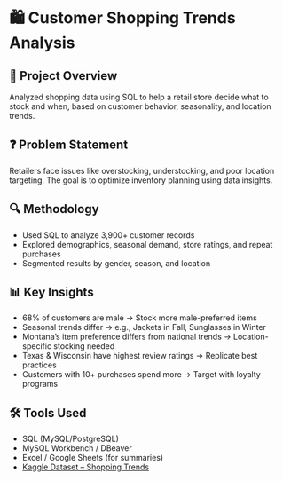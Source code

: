 # 🛍️ Customer Shopping Trends Analysis

## 📌 Project Overview
Analyzed shopping data using SQL to help a retail store decide what to stock and when, based on customer behavior, seasonality, and location trends.

## ❓ Problem Statement
Retailers face issues like overstocking, understocking, and poor location targeting. The goal is to optimize inventory planning using data insights.

## 🔍 Methodology
- Used SQL to analyze 3,900+ customer records
- Explored demographics, seasonal demand, store ratings, and repeat purchases
- Segmented results by gender, season, and location

## 📊 Key Insights
- 68% of customers are male → Stock more male-preferred items
- Seasonal trends differ → e.g., Jackets in Fall, Sunglasses in Winter
- Montana’s item preference differs from national trends → Location-specific stocking needed
- Texas & Wisconsin have highest review ratings → Replicate best practices
- Customers with 10+ purchases spend more → Target with loyalty programs

## 🛠️ Tools Used
- SQL (MySQL/PostgreSQL)
- MySQL Workbench / DBeaver
- Excel / Google Sheets (for summaries)
- [Kaggle Dataset – Shopping Trends](https://www.kaggle.com/datasets/iamsouravbanerjee/customer-shopping-trends-dataset)

